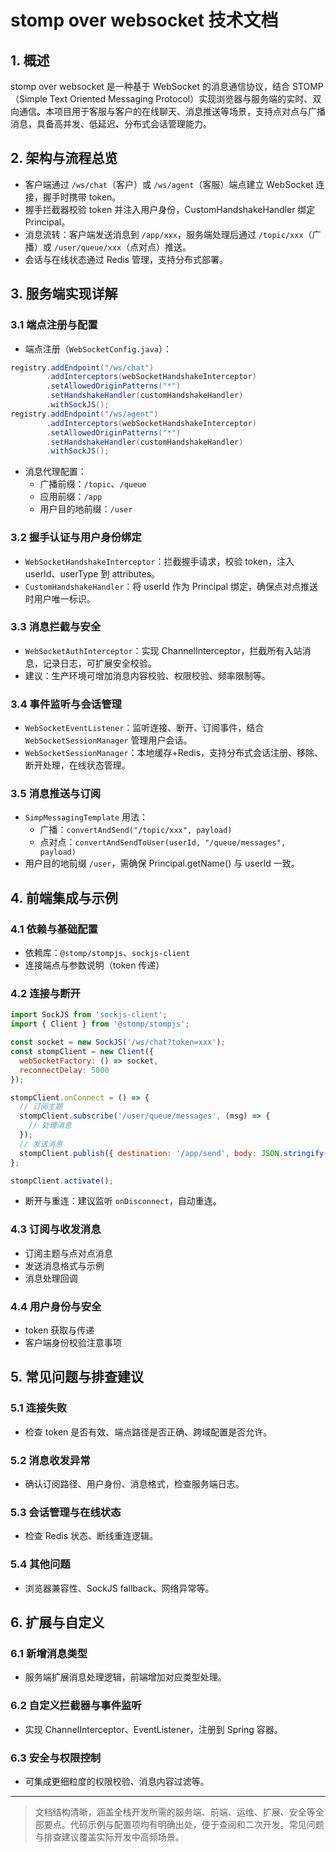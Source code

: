 # stomp over websocket 技术文档

## 1. 概述

stomp over websocket 是一种基于 WebSocket 的消息通信协议，结合 STOMP（Simple Text Oriented Messaging Protocol）实现浏览器与服务端的实时、双向通信。本项目用于客服与客户的在线聊天、消息推送等场景，支持点对点与广播消息，具备高并发、低延迟、分布式会话管理能力。

## 2. 架构与流程总览

- 客户端通过 `/ws/chat`（客户）或 `/ws/agent`（客服）端点建立 WebSocket 连接，握手时携带 token。
- 握手拦截器校验 token 并注入用户身份，CustomHandshakeHandler 绑定 Principal。
- 消息流转：客户端发送消息到 `/app/xxx`，服务端处理后通过 `/topic/xxx`（广播）或 `/user/queue/xxx`（点对点）推送。
- 会话与在线状态通过 Redis 管理，支持分布式部署。

## 3. 服务端实现详解

### 3.1 端点注册与配置

- 端点注册（`WebSocketConfig.java`）：

```java
registry.addEndpoint("/ws/chat")
        .addInterceptors(webSocketHandshakeInterceptor)
        .setAllowedOriginPatterns("*")
        .setHandshakeHandler(customHandshakeHandler)
        .withSockJS();
registry.addEndpoint("/ws/agent")
        .addInterceptors(webSocketHandshakeInterceptor)
        .setAllowedOriginPatterns("*")
        .setHandshakeHandler(customHandshakeHandler)
        .withSockJS();
```

- 消息代理配置：
  - 广播前缀：`/topic`、`/queue`
  - 应用前缀：`/app`
  - 用户目的地前缀：`/user`

### 3.2 握手认证与用户身份绑定

- `WebSocketHandshakeInterceptor`：拦截握手请求，校验 token，注入 userId、userType 到 attributes。
- `CustomHandshakeHandler`：将 userId 作为 Principal 绑定，确保点对点推送时用户唯一标识。

### 3.3 消息拦截与安全

- `WebSocketAuthInterceptor`：实现 ChannelInterceptor，拦截所有入站消息，记录日志，可扩展安全校验。
- 建议：生产环境可增加消息内容校验、权限校验、频率限制等。

### 3.4 事件监听与会话管理

- `WebSocketEventListener`：监听连接、断开、订阅事件，结合 `WebSocketSessionManager` 管理用户会话。
- `WebSocketSessionManager`：本地缓存+Redis，支持分布式会话注册、移除、断开处理，在线状态管理。

### 3.5 消息推送与订阅

- `SimpMessagingTemplate` 用法：
  - 广播：`convertAndSend("/topic/xxx", payload)`
  - 点对点：`convertAndSendToUser(userId, "/queue/messages", payload)`
- 用户目的地前缀 `/user`，需确保 Principal.getName() 与 userId 一致。

## 4. 前端集成与示例

### 4.1 依赖与基础配置

- 依赖库：`@stomp/stompjs`、`sockjs-client`
- 连接端点与参数说明（token 传递）

### 4.2 连接与断开

```js
import SockJS from 'sockjs-client';
import { Client } from '@stomp/stompjs';

const socket = new SockJS('/ws/chat?token=xxx');
const stompClient = new Client({
  webSocketFactory: () => socket,
  reconnectDelay: 5000
});

stompClient.onConnect = () => {
  // 订阅主题
  stompClient.subscribe('/user/queue/messages', (msg) => {
    // 处理消息
  });
  // 发送消息
  stompClient.publish({ destination: '/app/send', body: JSON.stringify({ ... }) });
};

stompClient.activate();
```

- 断开与重连：建议监听 `onDisconnect`，自动重连。

### 4.3 订阅与收发消息

- 订阅主题与点对点消息
- 发送消息格式与示例
- 消息处理回调

### 4.4 用户身份与安全

- token 获取与传递
- 客户端身份校验注意事项

## 5. 常见问题与排查建议

### 5.1 连接失败
- 检查 token 是否有效、端点路径是否正确、跨域配置是否允许。

### 5.2 消息收发异常
- 确认订阅路径、用户身份、消息格式，检查服务端日志。

### 5.3 会话管理与在线状态
- 检查 Redis 状态、断线重连逻辑。

### 5.4 其他问题
- 浏览器兼容性、SockJS fallback、网络异常等。

## 6. 扩展与自定义

### 6.1 新增消息类型
- 服务端扩展消息处理逻辑，前端增加对应类型处理。

### 6.2 自定义拦截器与事件监听
- 实现 ChannelInterceptor、EventListener，注册到 Spring 容器。

### 6.3 安全与权限控制
- 可集成更细粒度的权限校验、消息内容过滤等。

---

> 文档结构清晰，涵盖全栈开发所需的服务端、前端、运维、扩展、安全等全部要点。代码示例与配置项均有明确出处，便于查阅和二次开发。常见问题与排查建议覆盖实际开发中高频场景。 